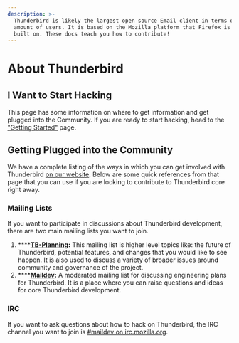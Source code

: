 ```yaml
---
description: >-
  Thunderbird is likely the largest open source Email client in terms of the
  amount of users. It is based on the Mozilla platform that Firefox is also
  built on. These docs teach you how to contribute!
---
```


# About Thunderbird

## I Want to Start Hacking

This page has some information on where to get information and get plugged into the Community. If you are ready to start hacking, head to the ["Getting Started"](the-basics/untitled.md) page.

## Getting Plugged into the Community

We have a complete listing of the ways in which you can get involved with Thunderbird [on our website](https://thunderbird.net/get-involved). Below are some quick references from that page that you can use if you are looking to contribute to Thunderbird core right away.

### Mailing Lists

If you want to participate in discussions about Thunderbird development, there are two main mailing lists you want to join.

1. \*\*\*\*[**TB-Planning**](https://wiki.mozilla.org/Thunderbird/tb-planning)**:** This mailing list is higher level topics like: the future of Thunderbird, potential features, and changes that you would like to see happen. It is also used to discuss a variety of broader issues around community and governance of the project.
2. \*\*\*\*[**Maildev**](http://lists.thunderbird.net/mailman/listinfo/maildev_lists.thunderbird.net)**:** A moderated mailing list for discussing engineering plans for Thunderbird. It is a place where you can raise questions and ideas for core Thunderbird development.

### IRC

If you want to ask questions about how to hack on Thunderbird, the IRC channel you want to join is [\#maildev on irc.mozilla.org](irc://irc.mozilla.org/maildev).

